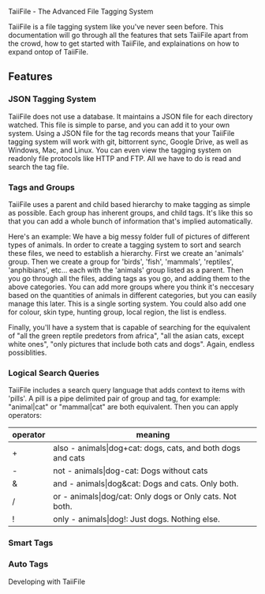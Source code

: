 TaiiFile - The Advanced File Tagging System

TaiiFile is a file tagging system like you've never seen before. This
documentation will go through all the features that sets TaiiFile apart
from the crowd, how to get started with TaiiFile, and explainations on
how to expand ontop of TaiiFile.

Features
--------

### JSON Tagging System

TaiiFile does not use a database. It maintains a JSON file for each
directory watched. This file is simple to parse, and you can add it to
your own system. Using a JSON file for the tag records means that your
TaiiFile tagging system will work with git, bittorrent sync, Google
Drive, as well as Windows, Mac, and Linux. You can even view the tagging
system on readonly file protocols like HTTP and FTP. All we have to do
is read and search the tag file.


### Tags and Groups

TaiiFile uses a parent and child based hierarchy to make tagging as
simple as possible. Each group has inherent groups, and child tags. It's
like this so that you can add a whole bunch of information that's
implied automatically.

Here's an example: We have a big messy folder full of pictures of
different types of animals. In order to create a tagging system to sort
and search these files, we need to establish a hierarchy. First we
create an 'animals' group. Then we create a group for 'birds', 'fish',
'mammals', 'reptiles', 'anphibians', etc... each with the 'animals'
group listed as a parent. Then you go through all the files, adding tags
as you go, and adding them to the above categories. You can add more
groups where you think it's neccesary based on the quantities of animals
in different categories, but you can easily manage this later. This is a
single sorting system. You could also add one for colour, skin type,
hunting group, local region, the list is endless.

Finally, you'll have a system that is capable of searching for the
equivalent of "all the green reptile predetors from africa", "all the
asian cats, except white ones", "only pictures that include both cats
and dogs". Again, endless possiblities.


### Logical Search Queries

TaiiFile includes a search query language that adds context to items
with 'pills'. A pill is a pipe delimited pair of group and tag, for
example: "animal|cat" or "mammal|cat" are both equivalent. Then you can
apply operators:

| operator | meaning                                                     |
|----------|-------------------------------------------------------------|
| +        | also - animals\|dog+cat: dogs, cats, and both dogs and cats |
| -        | not - animals\|dog-cat: Dogs without cats                   |
| &        | and - animals\|dog&cat: Dogs and cats. Only both.           |
| /        | or - animals\|dog/cat: Only dogs or Only cats. Not both.    |
| !        | only - animals\|dog!: Just dogs. Nothing else.              |


### Smart Tags

### Auto Tags


Developing with TaiiFile
